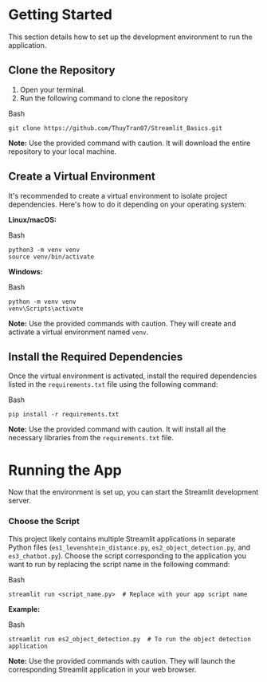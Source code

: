 
# Getting Started

This section details how to set up the development environment to run the application.

## Clone the Repository

1.  Open your terminal.
2.  Run the following command to clone the repository

Bash

```
git clone https://github.com/ThuyTran07/Streamlit_Basics.git

```

**Note:** Use the provided command with caution. It will download the entire repository to your local machine.

## Create a Virtual Environment

It's recommended to create a virtual environment to isolate project dependencies. Here's how to do it depending on your operating system:

**Linux/macOS:**

Bash

```
python3 -m venv venv
source venv/bin/activate

```

**Windows:**

Bash

```
python -m venv venv
venv\Scripts\activate

```

**Note:** Use the provided commands with caution. They will create and activate a virtual environment named `venv`.

## Install the Required Dependencies

Once the virtual environment is activated, install the required dependencies listed in the `requirements.txt` file using the following command:

Bash

```
pip install -r requirements.txt

```

**Note:** Use the provided command with caution. It will install all the necessary libraries from the `requirements.txt` file.

# Running the App

Now that the environment is set up, you can start the Streamlit development server.

### Choose the Script

This project likely contains multiple Streamlit applications in separate Python files (`es1_levenshtein_distance.py`, `es2_object_detection.py`, and `es3_chatbot.py`). Choose the script corresponding to the application you want to run by replacing the script name in the following command:

Bash

```
streamlit run <script_name.py>  # Replace with your app script name

```

**Example:**

Bash

```
streamlit run es2_object_detection.py  # To run the object detection application

```

**Note:** Use the provided commands with caution. They will launch the corresponding Streamlit application in your web browser.